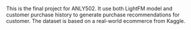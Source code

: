 This is the final project for ANLY502. It use both LightFM model and customer purchase history to generate purchase recommendations for customer. The dataset is based on a real-world ecommerce from Kaggle.
